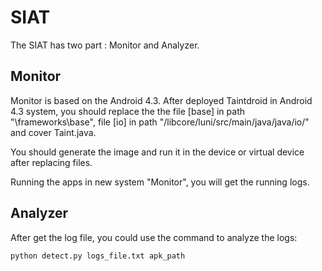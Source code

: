 # SIAT
The SIAT has two part : Monitor and Analyzer. 

## Monitor

Monitor is based on the Android 4.3. After deployed Taintdroid in Android 4.3 system, you should replace the the file [base] in path "\frameworks\base\", file [io] in path  "/libcore/luni/src/main/java/java/io/" and cover Taint.java.

You should generate the image and run it in the device or virtual device after replacing files.

Running the apps in new system "Monitor", you will get the running logs. 

## Analyzer
After get the log file, you could use the command to analyze the logs:
```
python detect.py logs_file.txt apk_path
```

